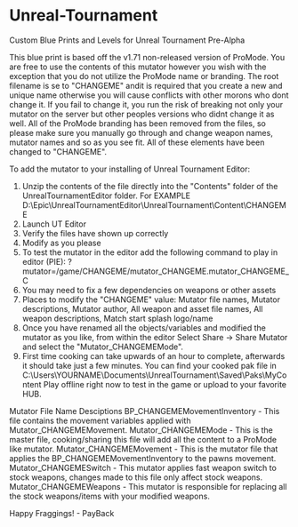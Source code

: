 # Unreal-Tournament
Custom Blue Prints and Levels for Unreal Tournament Pre-Alpha

This blue print is based off the v1.71 non-released version of ProMode. You are free to use the contents of this mutator however you wish with the exception that you do not utilize the ProMode name or branding. The root filename is se to "CHANGEME"  andit is required that you create a new and unique name otherwise you will cause conflicts with other morons who dont change it. If you fail to change it, you run the risk of breaking not only your mutator on the server but other peoples versions who didnt change it as well. All of the ProMode branding has been removed from the files, so please make sure you manually go through and change weapon names, mutator names and so as you see fit.  All of these elements have been changed to "CHANGEME".

To add the mutator to your installing of Unreal Tournament Editor:
1. Unzip the contents of the file directly into the "Contents" folder of the UnrealTournamentEditor folder. For EXAMPLE D:\Epic\UnrealTournamentEditor\UnrealTournament\Content\CHANGEME
2. Launch UT Editor
3. Verify the files have shown up correctly
4. Modify as you please
5. To test the mutator in the editor add the following command to play in editor (PIE):
?mutator=/game/CHANGEME/mutator_CHANGEME.mutator_CHANGEME_C
6. You may need to fix a few dependencies on weapons or other assets
7. Places to modify the "CHANGEME" value: Mutator file names, Mutator descriptions, Mutator author, All weapon and asset file names, All weapon descriptions, Match start splash logo/name
8. Once you have renamed all the objects/variables and modified the mutator as you like, from within the editor Select Share -> Share Mutator and select the "Mutator_CHANGEMEMode".
9. First time cooking can take upwards of an hour to complete, afterwards it should take just a few minutes.  You can find your cooked pak file in C:\Users\YOURNAME\Documents\UnrealTournament\Saved\Paks\MyContent
Play offline right now to test in the game or upload to your favorite HUB.


Mutator File Name Desciptions
BP_CHANGEMEMovementInventory - This file contains the movement variables applied with Mutator_CHANGEMEMovement.
Mutator_CHANGEMEMode - This is the master file, cooking/sharing this file will add all the content to a ProMode like mutator.
Mutator_CHANGEMEMovement - This is the mutator file that applies the BP_CHANGEMEMovementInventory to the pawns movement.
Mutator_CHANGEMESwitch - This mutator applies fast weapon switch to stock weapons, changes made to this file only affect stock weapons.
Mutator_CHANGEMEWeapons - This mutator is responsible for replacing all the stock weapons/items with your modified weapons.

Happy Fraggings! - PayBack

